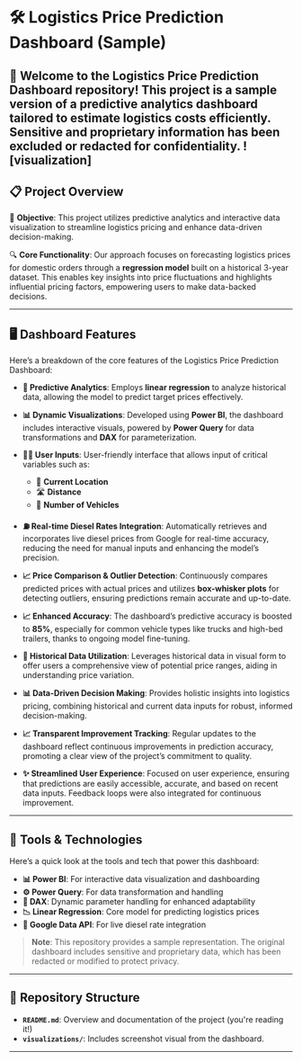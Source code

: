 # 🛠️ Logistics Price Prediction Dashboard (Sample)

🎉 Welcome to the **Logistics Price Prediction Dashboard** repository! This project is a sample version of a predictive analytics dashboard tailored to estimate logistics costs efficiently. Sensitive and proprietary information has been excluded or redacted for confidentiality.
![visualization]
---

## 📋 Project Overview

🚚 **Objective**: This project utilizes predictive analytics and interactive data visualization to streamline logistics pricing and enhance data-driven decision-making.

🔍 **Core Functionality**: Our approach focuses on forecasting logistics prices for domestic orders through a **regression model** built on a historical 3-year dataset. This enables key insights into price fluctuations and highlights influential pricing factors, empowering users to make data-backed decisions.

---

## 🖥️ Dashboard Features

Here’s a breakdown of the core features of the Logistics Price Prediction Dashboard:

- **🔮 Predictive Analytics**: Employs **linear regression** to analyze historical data, allowing the model to predict target prices effectively.
  
- **📊 Dynamic Visualizations**: Developed using **Power BI**, the dashboard includes interactive visuals, powered by **Power Query** for data transformations and **DAX** for parameterization.

- **🧑‍💻 User Inputs**: User-friendly interface that allows input of critical variables such as:
  - 📍 **Current Location**
  - 🛣️ **Distance**
  - 🚛 **Number of Vehicles**

- **⛽ Real-time Diesel Rates Integration**: Automatically retrieves and incorporates live diesel prices from Google for real-time accuracy, reducing the need for manual inputs and enhancing the model’s precision.

- **📈 Price Comparison & Outlier Detection**: Continuously compares predicted prices with actual prices and utilizes **box-whisker plots** for detecting outliers, ensuring predictions remain accurate and up-to-date.

- **📈 Enhanced Accuracy**: The dashboard’s predictive accuracy is boosted to **85%**, especially for common vehicle types like trucks and high-bed trailers, thanks to ongoing model fine-tuning.

- **📅 Historical Data Utilization**: Leverages historical data in visual form to offer users a comprehensive view of potential price ranges, aiding in understanding price variation.

- **📊 Data-Driven Decision Making**: Provides holistic insights into logistics pricing, combining historical and current data inputs for robust, informed decision-making.

- **📈 Transparent Improvement Tracking**: Regular updates to the dashboard reflect continuous improvements in prediction accuracy, promoting a clear view of the project’s commitment to quality.

- **✨ Streamlined User Experience**: Focused on user experience, ensuring that predictions are easily accessible, accurate, and based on recent data inputs. Feedback loops were also integrated for continuous improvement.

---

## 🧰 Tools & Technologies

Here’s a quick look at the tools and tech that power this dashboard:

- **📊 Power BI**: For interactive data visualization and dashboarding
- **⚙️ Power Query**: For data transformation and handling
- **🧠 DAX**: Dynamic parameter handling for enhanced adaptability
- **📉 Linear Regression**: Core model for predicting logistics prices
- **🔄 Google Data API**: For live diesel rate integration

> **Note**: This repository provides a sample representation. The original dashboard includes sensitive and proprietary data, which has been redacted or modified to protect privacy.

---

## 📁 Repository Structure

- **`README.md`**: Overview and documentation of the project (you're reading it!)
- **`visualizations/`**: Includes screenshot visual from the dashboard.
  
---


